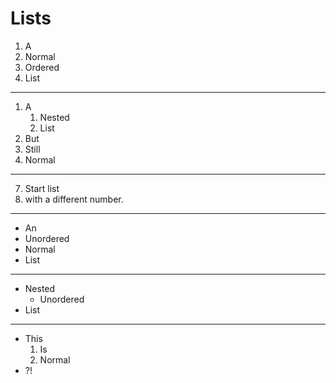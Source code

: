 # Lists

1. A
2. Normal
3. Ordered
4. List

---

1. A
   1. Nested
   2. List
2. But
3. Still
4. Normal

---

7. Start list
7. with a different number.

---

- An
- Unordered
- Normal
- List

---

- Nested
  - Unordered
- List

---

- This
  1. Is
  2. Normal
- ?!
